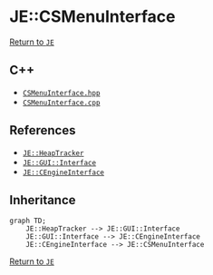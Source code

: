 # JE::CSMenuInterface

[Return to `JE`](/docs/je.md)

## C++

- [`CSMenuInterface.hpp`](/src/je/CSMenuInterface.hpp)
- [`CSMenuInterface.cpp`](/src/je/CSMenuInterface.cpp)

## References

- [`JE::HeapTracker`](/docs/je/HeapTracker.md)
- [`JE::GUI::Interface`](/docs/je/GUI/Interface.md)
- [`JE::CEngineInterface`](/docs/je/CEngineInterface.md)

## Inheritance

```mermaid
graph TD;
    JE::HeapTracker --> JE::GUI::Interface
    JE::GUI::Interface --> JE::CEngineInterface
    JE::CEngineInterface --> JE::CSMenuInterface
```

[Return to `JE`](/docs/je.md)